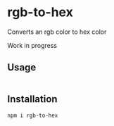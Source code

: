 # rgb-to-hex
Converts an rgb color to hex color

Work in progress


## Usage

```javascript
```

## Installation

```
npm i rgb-to-hex
```

